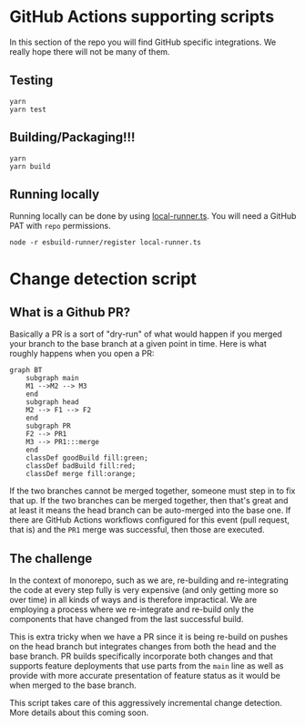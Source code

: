 # GitHub Actions supporting scripts

In this section of the repo you will find GitHub specific integrations. We really hope there will not be many of them.

## Testing

```
yarn
yarn test
```

## Building/Packaging!!!

```
yarn
yarn build
```

## Running locally

Running locally can be done by using [local-runner.ts](./local-runner.ts). You will need a GitHub PAT with `repo`
permissions.

```shell
node -r esbuild-runner/register local-runner.ts
```

# Change detection script

## What is a Github PR?

Basically a PR is a sort of "dry-run" of what would happen if you merged your branch to the base branch at a given point
in time. Here is what roughly happens when you open a PR:

```mermaid
graph BT
    subgraph main
    M1 -->M2 --> M3
    end
    subgraph head
    M2 --> F1 --> F2
    end
    subgraph PR
    F2 --> PR1
    M3 --> PR1:::merge
    end
    classDef goodBuild fill:green;
    classDef badBuild fill:red;
    classDef merge fill:orange;
```

If the two branches cannot be merged together, someone must step in to fix that up. If the two branches can be merged
together, then that's great and at least it means the head branch can be auto-merged into the base one. If there are
GitHub Actions workflows configured for this event (pull request, that is) and the `PR1` merge was successful, then
those are executed.

## The challenge

In the context of monorepo, such as we are, re-building and re-integrating the code at every step fully is very
expensive (and only getting more so over time) in all kinds of ways and is therefore impractical. We are employing a
process where we re-integrate and re-build only the components that have changed from the last successful build.

This is extra tricky when we have a PR since it is being re-build on pushes on the head branch but integrates changes
from both the head and the base branch. PR builds specifically incorporate both changes and that supports feature
deployments that use parts from the `main` line as well as provide with more accurate presentation of feature status as
it would be when merged to the base branch.

This script takes care of this aggressively incremental change detection. More details about this coming soon.
